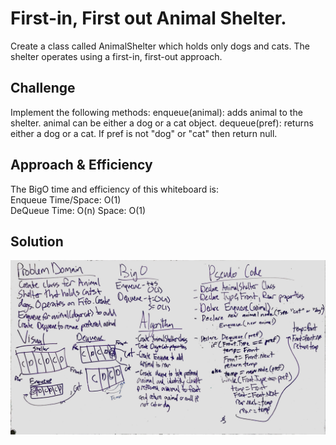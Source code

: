 # First-in, First out Animal Shelter.
Create a class called AnimalShelter which holds only dogs and cats. The shelter operates using a first-in, first-out approach.

## Challenge
Implement the following methods:
enqueue(animal): adds animal to the shelter. animal can be either a dog or a cat object.
dequeue(pref): returns either a dog or a cat. If pref is not "dog" or "cat" then return null.

## Approach & Efficiency
The BigO time and efficiency of this whiteboard is: </br>
Enqueue Time/Space: O(1)</br>
DeQueue Time: O(n) Space: O(1)</br>

## Solution
![](./AnimalShelter/Assets/whoteboard.JPG)
